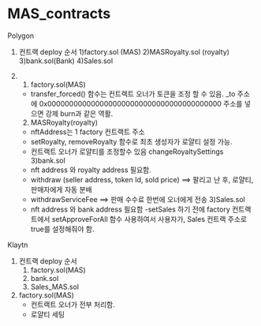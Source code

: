 # MAS_contracts
Polygon
1. 컨트랙 deploy 순서
  1)factory.sol (MAS)
  2)MASRoyalty.sol (royalty)
  3)bank.sol(Bank)
  4)Sales.sol
  
2. 1) factory.sol(MAS)
    - transfer_forced() 함수는 컨트렉트 오너가 토큰을 조정 할 수 있음. _to 주소에 0x0000000000000000000000000000000000000000 주소를 넣으면 강제 burn과 같은 역활.
   2) MASRoyalty(royalty)
    - nftAddress는 1 factory 컨트랙트 주소
    - setRoyalty, removeRoyalty 함수로 최초 생성자가 로얄티 설정 가능.
    - 컨트랙트 오너가 로얄티를 조정할수 있음 changeRoyaltySettings
    3)bank.sol
    - nft address 와 royalty address 필요함.
    - withdraw (seller address, token Id, sold price) ==> 팔리고 난 후, 로얄티, 판매자에게 자동 분배
    - withdrawServiceFee ==> 판매 수수료 한번에 오너에게 전송
    3)Sales.sol
     - nft address 와 bank address 필요함
      -setSales 하기 전에 factory 컨트랙트에서 setApproveForAll 함수 사용하여서 사용자가, Sales 컨트랙 주소로 true를 설정해줘야 함.
      
Klaytn
1. 컨트랙 deploy 순서
   1) factory.sol(MAS)
   2) bank.sol
   3) Sales_MAS.sol
2. factory.sol(MAS)
   - 컨트랙트 오너가 전부 처리함.
   - 로얄티 세팅

